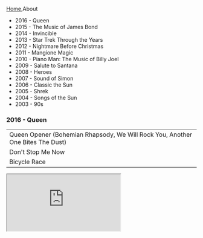 [Home](Home),About

<nav class="sidebar col-md-3">
    <ul class="nav nav-sidebar">
        <li class="playable" id="ACPAGuOcpyw"><a>2016 - Queen</a></li>
        <li class="playable" id="cU09E_E43qQ"><a>2015 - The Music of James Bond</a></li>
        <li class="playable" id="xl3n6M3vZIc"><a>2014 - Invincible</a></li>
        <li class="playable" id="pZEy0aDUL9U"><a>2013 - Star Trek Through the Years</a></li>
        <li class="playable" id="2tLxlCJmVBk"><a>2012 - Nightmare Before Christmas</a></li>
        <li class="playable" id="Ydo0OxpwgFo"><a>2011 - Mangione Magic</a></li>
        <li class="playable" id="B4vh_cJQHYU"><a>2010 - Piano Man: The Music of Billy Joel</a></li>
        <li class="playable" id="vRgoPOIOPow"><a>2009 - Salute to Santana</a></li>
        <li class="playable" id="A7v2BQRHpm0"><a>2008 - Heroes</a></li>
        <li class="playable" id="ADlD8_s68qA"><a>2007 - Sound of Simon</a></li>
        <li class="playable" id="-9L38iaMvk8"><a>2006 - Classic the Sun</a></li>
        <li class="playable" id="1hzCBaqpH5I"><a>2005 - Shrek</a></li>
        <li class="playable" id="96pYhL4e_nU"><a>2004 - Songs of the Sun</a></li>
        <li class="playable" id="qsADgqAgBXM"><a>2003 - 90s</a></li>
    </ul>
</nav>

<h3 id="show">2016 - Queen</h3>
<table class="table">
    <tbody id="songs">
        <tr><td>Queen Opener (Bohemian Rhapsody, We Will Rock You, Another One Bites The Dust)</td></tr>
        <tr><td>Don't Stop Me Now</td></tr>
        <tr><td>Bicycle Race</td></tr>
    </tbody>
</table>

<div class="well embed-responsive embed-responsive-16by9"><iframe id="player" src="https://www.youtube.com/embed/ACPAGuOcpyw" allowfullscreen></iframe></div>

<script src="js/prevshows.js"></script>
